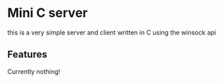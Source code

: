 # Mini C server #
this is a very simple server and client written in C using the winsock api

## Features ##
Currently nothing!
